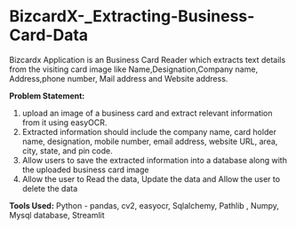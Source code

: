 # BizcardX-_Extracting-Business-Card-Data
Bizcardx Application is an Business Card Reader which extracts text details from the visiting card image like Name,Designation,Company name, Address,phone number, Mail address and Website address.

**Problem Statement:**
1. upload an image of a business card and extract relevant information from it using easyOCR.
2. Extracted information should include the company name, card holder name, designation, mobile number, email address, website URL, area, city, state,
   and pin code.
3. Allow users to save the extracted information into a database along with the uploaded business card image
4. Allow the user to Read the data, Update the data and Allow the user to delete the data

**Tools Used:**
Python - pandas, cv2, easyocr, Sqlalchemy, Pathlib , Numpy, Mysql database,  Streamlit
